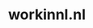 ---
layout: post
title:  "workinnl.nl"
internal_url:  "/dutchgov/workinnl.nl.html"
categories: dutchgov
---